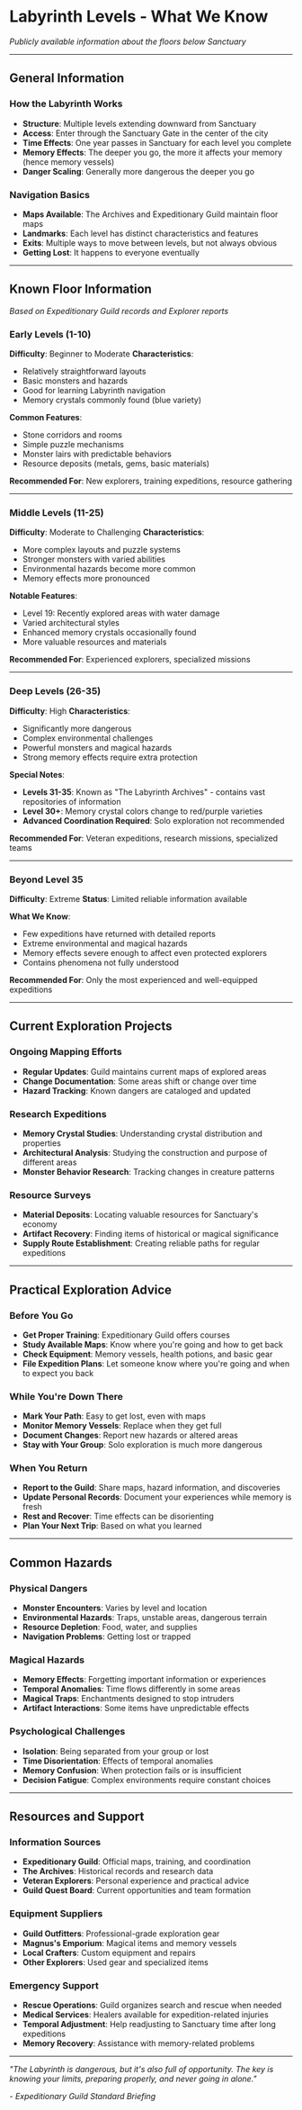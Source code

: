# Labyrinth Levels - What We Know

*Publicly available information about the floors below Sanctuary*

---

## General Information

### How the Labyrinth Works
- **Structure**: Multiple levels extending downward from Sanctuary
- **Access**: Enter through the Sanctuary Gate in the center of the city
- **Time Effects**: One year passes in Sanctuary for each level you complete
- **Memory Effects**: The deeper you go, the more it affects your memory (hence memory vessels)
- **Danger Scaling**: Generally more dangerous the deeper you go

### Navigation Basics
- **Maps Available**: The Archives and Expeditionary Guild maintain floor maps
- **Landmarks**: Each level has distinct characteristics and features
- **Exits**: Multiple ways to move between levels, but not always obvious
- **Getting Lost**: It happens to everyone eventually

---

## Known Floor Information

*Based on Expeditionary Guild records and Explorer reports*

### Early Levels (1-10)
**Difficulty**: Beginner to Moderate
**Characteristics**:
- Relatively straightforward layouts
- Basic monsters and hazards
- Good for learning Labyrinth navigation
- Memory crystals commonly found (blue variety)

**Common Features**:
- Stone corridors and rooms
- Simple puzzle mechanisms
- Monster lairs with predictable behaviors
- Resource deposits (metals, gems, basic materials)

**Recommended For**: New explorers, training expeditions, resource gathering

---

### Middle Levels (11-25)
**Difficulty**: Moderate to Challenging
**Characteristics**:
- More complex layouts and puzzle systems
- Stronger monsters with varied abilities
- Environmental hazards become more common
- Memory effects more pronounced

**Notable Features**:
- Level 19: Recently explored areas with water damage
- Varied architectural styles
- Enhanced memory crystals occasionally found
- More valuable resources and materials

**Recommended For**: Experienced explorers, specialized missions

---

### Deep Levels (26-35)
**Difficulty**: High
**Characteristics**:
- Significantly more dangerous
- Complex environmental challenges
- Powerful monsters and magical hazards
- Strong memory effects require extra protection

**Special Notes**:
- **Levels 31-35**: Known as "The Labyrinth Archives" - contains vast repositories of information
- **Level 30+**: Memory crystal colors change to red/purple varieties
- **Advanced Coordination Required**: Solo exploration not recommended

**Recommended For**: Veteran expeditions, research missions, specialized teams

---

### Beyond Level 35
**Difficulty**: Extreme
**Status**: Limited reliable information available

**What We Know**:
- Few expeditions have returned with detailed reports
- Extreme environmental and magical hazards
- Memory effects severe enough to affect even protected explorers
- Contains phenomena not fully understood

**Recommended For**: Only the most experienced and well-equipped expeditions

---

## Current Exploration Projects

### Ongoing Mapping Efforts
- **Regular Updates**: Guild maintains current maps of explored areas
- **Change Documentation**: Some areas shift or change over time
- **Hazard Tracking**: Known dangers are cataloged and updated

### Research Expeditions
- **Memory Crystal Studies**: Understanding crystal distribution and properties
- **Architectural Analysis**: Studying the construction and purpose of different areas
- **Monster Behavior Research**: Tracking changes in creature patterns

### Resource Surveys
- **Material Deposits**: Locating valuable resources for Sanctuary's economy
- **Artifact Recovery**: Finding items of historical or magical significance
- **Supply Route Establishment**: Creating reliable paths for regular expeditions

---

## Practical Exploration Advice

### Before You Go
- **Get Proper Training**: Expeditionary Guild offers courses
- **Study Available Maps**: Know where you're going and how to get back
- **Check Equipment**: Memory vessels, health potions, and basic gear
- **File Expedition Plans**: Let someone know where you're going and when to expect you back

### While You're Down There
- **Mark Your Path**: Easy to get lost, even with maps
- **Monitor Memory Vessels**: Replace when they get full
- **Document Changes**: Report new hazards or altered areas
- **Stay with Your Group**: Solo exploration is much more dangerous

### When You Return
- **Report to the Guild**: Share maps, hazard information, and discoveries
- **Update Personal Records**: Document your experiences while memory is fresh
- **Rest and Recover**: Time effects can be disorienting
- **Plan Your Next Trip**: Based on what you learned

---

## Common Hazards

### Physical Dangers
- **Monster Encounters**: Varies by level and location
- **Environmental Hazards**: Traps, unstable areas, dangerous terrain
- **Resource Depletion**: Food, water, and supplies
- **Navigation Problems**: Getting lost or trapped

### Magical Hazards
- **Memory Effects**: Forgetting important information or experiences
- **Temporal Anomalies**: Time flows differently in some areas
- **Magical Traps**: Enchantments designed to stop intruders
- **Artifact Interactions**: Some items have unpredictable effects

### Psychological Challenges
- **Isolation**: Being separated from your group or lost
- **Time Disorientation**: Effects of temporal anomalies
- **Memory Confusion**: When protection fails or is insufficient
- **Decision Fatigue**: Complex environments require constant choices

---

## Resources and Support

### Information Sources
- **Expeditionary Guild**: Official maps, training, and coordination
- **The Archives**: Historical records and research data
- **Veteran Explorers**: Personal experience and practical advice
- **Guild Quest Board**: Current opportunities and team formation

### Equipment Suppliers
- **Guild Outfitters**: Professional-grade exploration gear
- **Magnus's Emporium**: Magical items and memory vessels
- **Local Crafters**: Custom equipment and repairs
- **Other Explorers**: Used gear and specialized items

### Emergency Support
- **Rescue Operations**: Guild organizes search and rescue when needed
- **Medical Services**: Healers available for expedition-related injuries
- **Temporal Adjustment**: Help readjusting to Sanctuary time after long expeditions
- **Memory Recovery**: Assistance with memory-related problems

---

*"The Labyrinth is dangerous, but it's also full of opportunity. The key is knowing your limits, preparing properly, and never going in alone."*

*- Expeditionary Guild Standard Briefing*
